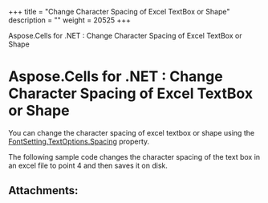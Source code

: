 +++
title = "Change Character Spacing of Excel TextBox or Shape" 
description = "" 
weight = 20525 
+++

Aspose.Cells for .NET : Change Character Spacing of Excel TextBox or Shape  

# Aspose.Cells for .NET : Change Character Spacing of Excel TextBox or Shape


You can change the character spacing of excel textbox or shape using the [FontSetting.TextOptions.Spacing](https://apireference.aspose.com/net/cells/aspose.cells.drawing.texts/textoptions/properties/spacing) property.

The following sample code changes the character spacing of the text box in an excel file to point 4 and then saves it on disk.

## Attachments:


